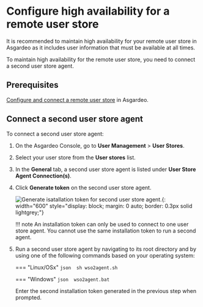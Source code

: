 # Configure high availability for a remote user store

It is recommended to maintain high availability for your remote user store in Asgardeo as it includes user information that must be available at all times.

To maintain high availability for the remote user store, you need to connect a second user store agent.

## Prerequisites

[Configure and connect a remote user store]({{base_path}}/guides/users/user-stores/configure-a-user-store/) in Asgardeo.

## Connect a second user store agent

To connect a second user store agent:

1. On the Asgardeo Console, go to **User Management** > **User Stores**.
2. Select your user store from the **User stores** list.
3. In the **General** tab, a second user store agent is listed under **User Store Agent Connection(s)**.
4. Click **Generate token** on the second user store agent.

    ![Generate isatallation token for second user store agent.]({{base_path}}/assets/img/guides/user-stores/generate-second-token.png){: width="600" style="display: block; margin: 0 auto; border: 0.3px solid lightgrey;"}

    !!! note
        An installation token can only be used to connect to one user store agent. You cannot use the same installation token to run a second agent.

5. Run a second user store agent by navigating to its root directory and by using one of the following commands based on your operating system:

    === "Linux/OSx"
        ``` json 
        sh wso2agent.sh
        ```

    === "Windows"
        ``` json 
        wso2agent.bat
        ```

    Enter the second installation token generated in the previous step when prompted.
